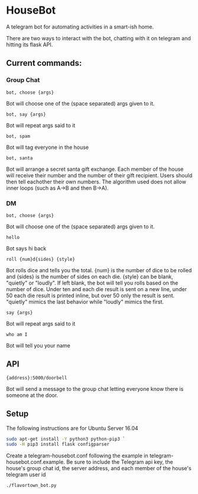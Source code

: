 # HouseBot
A telegram bot for automating activities in a smart-ish home.

There are two ways to interact with the bot, chatting with it on telegram and hitting its flask API. 

## Current commands:

### Group Chat

` bot, choose {args} `

Bot will choose one of the (space separated) args given to it. 

` bot, say {args} `

Bot will repeat args said to it

` bot, spam `

Bot will tag everyone in the house

` bot, santa `

Bot will arrange a secret santa gift exchange. Each member of the house will receive their number and the number of their gift recipient. Users should then tell eachother their own numbers. The algorithm used does not allow inner loops (such as A->B and then B->A).

### DM

` bot, choose {args} `

Bot will choose one of the (space separated) args given to it. 

` hello `

Bot says hi back

` roll {num}d{sides} {style} `

Bot rolls dice and tells you the total. {num} is the number of dice to be rolled and {sides} is the number of sides on each die. {style} can be blank, "quietly" or "loudly". If left blank, the bot will tell you rolls based on the number of dice. Under ten and each die result is sent on a new line, under 50 each die result is printed inline, but over 50 only the result is sent. "quietly" mimics the last behavior while "loudly" mimics the first. 

` say {args} `

Bot will repeat args said to it

` who am I `

Bot will tell you your name

## API

` {address}:5000/doorbell `

Bot will send a message to the group chat letting everyone know there is someone at the door.

## Setup

The following instructions are for Ubuntu Server 16.04
```bash
sudo apt-get install -Y python3 python-pip3 `
sudo -H pip3 install flask configparser
```

Create a telegram-housebot.conf following the example in telegram-housebot.conf.example. Be sure to include the Telegram api key, the house's group chat id, the server address, and each member of the house's telegram user id

```bash
./flavortown_bot.py
```

